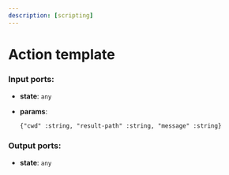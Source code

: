 ```yaml
---
description: [scripting]
---
```


# Action template

### Input ports:

* __state__: ` any `


* __params__: 
    ```
    {"cwd" :string, "result-path" :string, "message" :string}
    ```

### Output ports:

* __state__: ` any `

